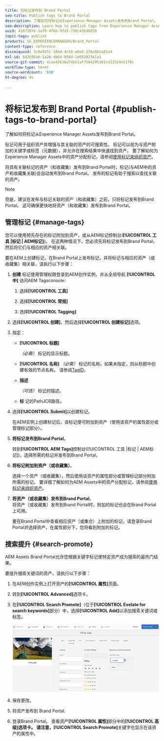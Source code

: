 ```yaml
---
title: 将标记发布到 Brand Portal
seo-title: Publish tags to Brand Portal
description: 了解如何将标记从Experience Manager Assets发布到Brand Portal。
seo-description: Learn how to publish tags from Experience Manager Assets to Brand Portal.
uuid: 4167367e-1af8-476b-97a5-730c43bd0816
topic-tags: publish
products: SG_EXPERIENCEMANAGER/Brand_Portal
content-type: reference
discoiquuid: 3c8e9251-195d-4c56-a9a9-27bc8b2a82a4
exl-id: 842656a6-1a2b-4b64-954d-1e663923a1a1
source-git-commit: 4caa4263bd74b51af7504295161c421524e51f0c
workflow-type: tm+mt
source-wordcount: '610'
ht-degree: 4%

---
```


# 将标记发布到 Brand Portal {#publish-tags-to-brand-portal}

了解如何将标记从Experience Manager Assets发布到Brand Portal。

标记可用于组织资产并增强与其关联的资产的可搜索性。 标记可以视为与资产附加的关键字或标签（元数据），并允许在搜索结果中快速找到资产。 要了解如何为Experience Manager Assets中的资产分配标记，请参阅[使用标记来组织资产](https://experienceleague.adobe.com/docs/experience-manager-65/assets/managing/organize-assets.html)。

将具有关联标记的资产（和收藏集）发布到Brand Portal时，标记(与AEM中的资产和收藏集关联)会自动发布到Brand Portal。 发布的标记有助于搜索以查找关联的资产。

>[!NOTE]
>
>但是，建议在发布与标记关联的资产（和收藏集）之前，只将标记发布到Brand Portal。 这可确保更快地将资产（和收藏集）发布到Brand Portal。

## 管理标记 {#manage-tags}

您可以使用预先存在的标记附加到资产，或从AEM标记控制台(**[!UICONTROL 工具 |标记 | AEM标记]**)。 在这两种情况下，您必须先将标记发布到Brand Portal，然后将它们与相应的资产相关联。

要在AEM上创建标记，在Brand Portal上发布标记，并将标记与相应的资产（或收藏集）相关联，请执行以下步骤：

1. **创建**
标记使用管理权限登录到AEM创作实例，并从全局导航 **[!UICONTROL 中]** 访问AEM Tagsconsole:

   1. 选择&#x200B;**[!UICONTROL 工具]**

   1. 选择&#x200B;**[!UICONTROL 常规]**

   1. 选择&#x200B;**[!UICONTROL Tagging]**

1. 选择&#x200B;**[!UICONTROL 创建]**，然后选择&#x200B;**[!UICONTROL 创建标记]**&#x200B;选项。
1. 指定：

   * **[!UICONTROL 标题]**

      *（必需）* 标记的显示标题。
   * **[!UICONTROL 名称]**
      *（必需）* 标记的名称。如果未指定，则从标题中创建有效的节点名称。 请参阅[TagID](https://experienceleague.adobe.com/docs/experience-manager-65/developing/platform/tagging/framework.html)。
   * **描述**

      *（可选）* 标记的描述。
   * **标**
记的PathJCR路径。

1. 选择&#x200B;**[!UICONTROL Submit]**&#x200B;以创建标记。

   在AEM实例上创建标记后，该标记便可附加到资产（使用该资产的属性部分或管理标记部分）。

1. **将标记发布到Brand Portal**。

   转到&#x200B;**[!UICONTROL AEM Tags]**&#x200B;控制台([!UICONTROL 工具 |标记 | AEM标记])，选择所需的标记并发布到Brand Portal。

1. **将标记附加到资产（或收藏集）**。

   选择一个资产（或收藏集），然后使用该资产的属性部分或管理标记部分附加所需的标记。 要详细了解如何为AEM Assets中的资产分配标记，请参阅[使用标记来组织资产](https://experienceleague.adobe.com/docs/experience-manager-65/assets/managing/organize-assets.html)。

1. **将资产（或收藏集）发布到Brand Portal**。\
   将资产（或收藏集）发布到Brand Portal时，附加的标记也会在Brand Portal上可用。

   要在Brand Portal中查看相应资产（或集合）上附加的标记，请登录Brand Portal并选择资产，在属性部分下，您将看到附加的标记。

## 搜索提升 {#search-promote}

AEM Assets Brand Portal允许您根据关键字标记使特定资产成为搜索的最热门结果。

要提升搜索关键词的资产，请执行以下步骤：

1. 在AEM创作实例上打开资产的&#x200B;**[!UICONTROL 属性]**&#x200B;页面。
1. 转到&#x200B;**[!UICONTROL Advanced]**&#x200B;选项卡。
1. 在&#x200B;**[!UICONTROL Search Promote]**（位于&#x200B;**[!UICONTROL Evelate for search keywords]**&#x200B;部分）中，选择&#x200B;**[!UICONTROL Add]**&#x200B;以添加搜索关键词或标签。

   ![](assets/search-promote.png)

1. 保存更改。
1. 将资产发布到 Brand Portal.
1. 登录Brand Portal。 查看资产&#x200B;**[!UICONTROL 属性]**&#x200B;部分中的&#x200B;**[!UICONTROL 高级]**选项卡。
请注意，**[!UICONTROL Search Promote]**&#x200B;关键字也显示在该资产的属性中。
